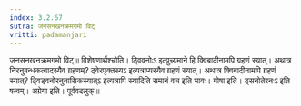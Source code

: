 ```yaml
---
index: 3.2.67
sutra: जनसनखनक्रमगमो विट्
vritti: padamanjari
---
```


 जनसनखनक्रमगमो विट्॥ विशेषणार्थश्चोति। ठ्विवनोःऽ इत्युच्यमाने हि क्विबादीनामपि ग्रहणं स्यात्। अथात्र निरनुबन्धकत्वादस्यैव ग्रहणम्? ठ्वेरपृक्तस्यऽ इत्यत्राप्यस्यैव ग्रहणं स्यात्। अथात्र क्विबादीनामपि ग्रहणं स्यात्? ठ्विड्वनोरनुनासिकस्यात्ऽ इत्यत्रापि स्यादिति समानं वच इति भावः। गोषा इति। ठ्सनोतेरनःऽ इति षत्वम्। अग्रेगा इति। पूर्ववदलुक्॥